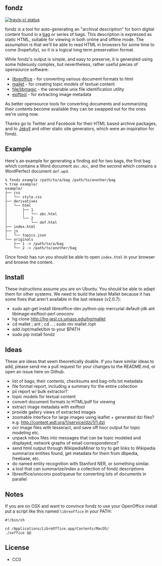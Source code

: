 fondz 
-----

[![travis-ci status](https://travis-ci.org/edsu/fondz.png)](http://travis-ci.org/edsu/fondz)

fondz is a tool for auto-generating an "archival description" for born
digital content found in a [bag](http://en.wikipedia.org/wiki/BagIt) or series 
of bags. This description is expressed as static HTML, suitable for viewing in 
both online and offline mode. The assumption is that we'll be able to read HTML 
in browsers for some time to come (hopefully), so it is a logical long term
preservation format.

While fondz's output is simple, and easy to preserve, it is generated
using some hideously complex, but nevertheless, rather useful pieces of 
opensource software:

* [libreoffice](http://www.libreoffice.org/) - for converting various document formats to html
* [mallet](http://mallet.cs.umass.edu/) - for creating topic models of textual content
* [file/libmagic](http://www.darwinsys.com/file/) - the venerable unix file identification utility
* [exiftool](http://www.sno.phy.queensu.ca/~phil/exiftool/) - for extracting image metadata

As better opensource tools for converting documents and summarizing their 
contents become available they can be swapped out for the ones we're using 
now.

Thanks go to Twitter and Facebook for their HTML based archive packages, and
to [Jekyll](http://jekyllrb.com/) and other static site generators, which 
were an inspiration for fondz.

Example
-------

Here's an example for generating a finding aid for two bags, the first bag 
which contains a Word document `abc.doc`, and the second which contains a 
WordPerfect document `def.wpd`.

    % fondz example /path/to/a/bag /path/to/another/bag
    % tree example/
    example/
    ├── css
    │   └── style.css
    ├── derivatives
    │   └── html
    │       ├── 1
    │       │   └── abc.html
    │       └── 2
    │           └── def.html
    ├── index.html
    ├── js
    │   └── topics.json
    └── originals
        ├── 1 -> /path/to/a/bag
        └── 2 -> /path/to/another/bag

Once fondz has run you should be able to open `index.html` in your 
browser and browse the content.

Install
-------

These instructions assume you are on Ubuntu. You should be able to adapt them
for other systems. We need to build the latest Mallet because it has some fixes
that aren't available in the last release (v2.0.7):

* sudo apt-get install libreoffice-dev python-pip mercurial default-jdk ant libimage-exiftool-perl unoconv
* hg clone http://hg-iesl.cs.umass.edu/hg/mallet
* cd mallet ; ant ; cd .. ; sudo mv mallet /opt
* add /opt/mallet/bin to your $PATH
* sudo pip install fondz

Ideas
-----

These are ideas that seem theoretically doable. If you have similar
ideas to add, please send me a pull request for your changes to the README.md, 
or open an issue here on Github.

* list of bags, their contents, checksums and bag-info.txt metadata
* file format report, including a summary for the entire collection
* pii report w/ bulk extractor?
* topic models for textual content
* convert document formats to HTML/pdf for viewing
* extract image metadata with exiftool
* provide gallery views of extracted images
* zoomable interface for large images using leaflet + generated dzi files?
  e.g. http://content.wdl.org/1/service/dzi/1/1.dzi
* ocr image files with tesseract, and save off hocr output for topic modeling
  etc.
* unpack mbox files into messages that can be topic modeled and displayed, 
  network graphs of email correspondence?
* send html output through WikipediaMiner to try to get links to Wikipedia
  summarize entities found, get metadata for them from dbpedia, freebase, etc.
* do named entity recognition with Stanford NER, or something similar.
* a tool that can summarize/index a collection of fondz descriptions
* libreoffice/unoconv pool/queue for converting lots of documents in parallel

Notes
-----

If you are on OSX and want to convince fondz to use your OpenOffice install put
a script like this named `libreoffice` in your PATH:

    #!/bin/sh

    cd /Applications/LibreOffice.app/Contents/MacOS/
    ./soffice $@

License
-------

* CC0
